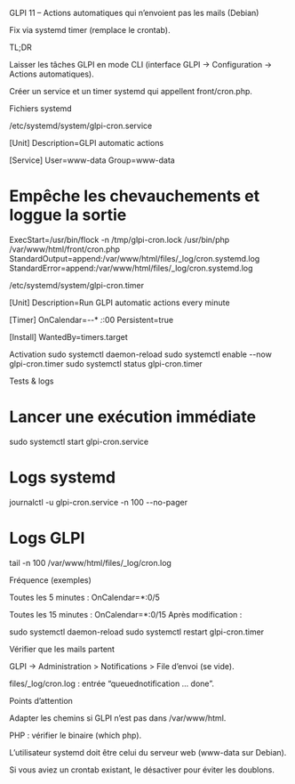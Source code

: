 GLPI 11 – Actions automatiques qui n’envoient pas les mails (Debian)

Fix via systemd timer (remplace le crontab).

TL;DR

Laisser les tâches GLPI en mode CLI (interface GLPI → Configuration → Actions automatiques).

Créer un service et un timer systemd qui appellent front/cron.php.

Fichiers systemd

/etc/systemd/system/glpi-cron.service

[Unit]
Description=GLPI automatic actions

[Service]
User=www-data
Group=www-data
# Empêche les chevauchements et loggue la sortie
ExecStart=/usr/bin/flock -n /tmp/glpi-cron.lock /usr/bin/php /var/www/html/front/cron.php
StandardOutput=append:/var/www/html/files/_log/cron.systemd.log
StandardError=append:/var/www/html/files/_log/cron.systemd.log


/etc/systemd/system/glpi-cron.timer

[Unit]
Description=Run GLPI automatic actions every minute

[Timer]
OnCalendar=*-*-* *:*:00
Persistent=true

[Install]
WantedBy=timers.target

Activation
sudo systemctl daemon-reload
sudo systemctl enable --now glpi-cron.timer
sudo systemctl status glpi-cron.timer

Tests & logs
# Lancer une exécution immédiate
sudo systemctl start glpi-cron.service

# Logs systemd
journalctl -u glpi-cron.service -n 100 --no-pager

# Logs GLPI
tail -n 100 /var/www/html/files/_log/cron.log

Fréquence (exemples)

Toutes les 5 minutes : OnCalendar=*:0/5

Toutes les 15 minutes : OnCalendar=*:0/15
Après modification :

sudo systemctl daemon-reload
sudo systemctl restart glpi-cron.timer

Vérifier que les mails partent

GLPI → Administration > Notifications > File d’envoi (se vide).

files/_log/cron.log : entrée “queuednotification … done”.

Points d’attention

Adapter les chemins si GLPI n’est pas dans /var/www/html.

PHP : vérifier le binaire (which php).

L’utilisateur systemd doit être celui du serveur web (www-data sur Debian).

Si vous aviez un crontab existant, le désactiver pour éviter les doublons.

